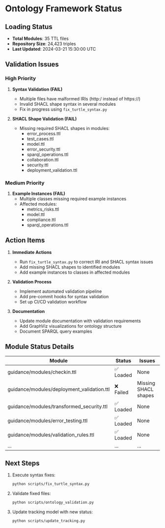 # Ontology Framework Status

## Loading Status
- **Total Modules**: 35 TTL files
- **Repository Size**: 24,423 triples
- **Last Updated**: 2024-03-21 15:30:00 UTC

## Validation Issues

### High Priority
1. **Syntax Validation (FAIL)**
   - Multiple files have malformed IRIs (http:/ instead of https://)
   - Invalid SHACL shape syntax in several modules
   - Fix in progress using `fix_turtle_syntax.py`

2. **SHACL Shape Validation (FAIL)**
   - Missing required SHACL shapes in modules:
     - error_process.ttl
     - test_cases.ttl
     - model.ttl
     - error_security.ttl
     - sparql_operations.ttl
     - collaboration.ttl
     - security.ttl
     - deployment_validation.ttl

### Medium Priority
1. **Example Instances (FAIL)**
   - Multiple classes missing required example instances
   - Affected modules:
     - metrics_risks.ttl
     - model.ttl
     - compliance.ttl
     - sparql_operations.ttl

## Action Items

1. **Immediate Actions**
   - Run `fix_turtle_syntax.py` to correct IRI and SHACL syntax issues
   - Add missing SHACL shapes to identified modules
   - Add example instances to classes in affected modules

2. **Validation Process**
   - Implement automated validation pipeline
   - Add pre-commit hooks for syntax validation
   - Set up CI/CD validation workflow

3. **Documentation**
   - Update module documentation with validation requirements
   - Add GraphViz visualizations for ontology structure
   - Document SPARQL query examples

## Module Status Details

| Module | Status | Issues |
|--------|---------|---------|
| guidance/modules/checkin.ttl | ✅ Loaded | None |
| guidance/modules/deployment_validation.ttl | ❌ Failed | Missing SHACL shapes |
| guidance/modules/transformed_security.ttl | ✅ Loaded | None |
| guidance/modules/error_testing.ttl | ✅ Loaded | None |
| guidance/modules/validation_rules.ttl | ✅ Loaded | None |
| ... | ... | ... |

## Next Steps

1. Execute syntax fixes:
   ```bash
   python scripts/fix_turtle_syntax.py
   ```

2. Validate fixed files:
   ```bash
   python scripts/ontology_validation.py
   ```

3. Update tracking model with new status:
   ```bash
   python scripts/update_tracking.py
   ``` 